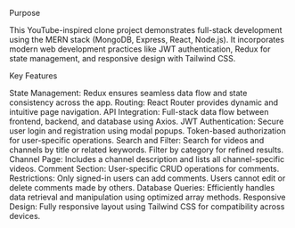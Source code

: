 Purpose

This YouTube-inspired clone project demonstrates full-stack development using the MERN stack (MongoDB, Express, React, Node.js). It incorporates modern web development practices like JWT authentication, Redux for state management, and responsive design with Tailwind CSS.

Key Features

State Management: Redux ensures seamless data flow and state consistency across the app.
Routing: React Router provides dynamic and intuitive page navigation.
API Integration: Full-stack data flow between frontend, backend, and database using Axios.
JWT Authentication:
Secure user login and registration using modal popups.
Token-based authorization for user-specific operations.
Search and Filter:
Search for videos and channels by title or related keywords.
Filter by category for refined results.
Channel Page: Includes a channel description and lists all channel-specific videos.
Comment Section:
User-specific CRUD operations for comments.
Restrictions:
Only signed-in users can add comments.
Users cannot edit or delete comments made by others.
Database Queries: Efficiently handles data retrieval and manipulation using optimized array methods.
Responsive Design: Fully responsive layout using Tailwind CSS for compatibility across devices.
